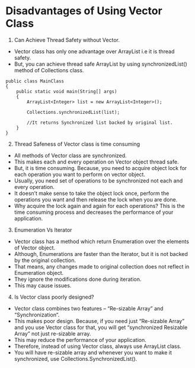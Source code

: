 # Disadvantages of Using Vector Class

1) Can Achieve Thread Safety without Vector.

- Vector class has only one advantage over ArrayList i.e it is thread safety. 
- But, you can achieve thread safe ArrayList by using synchronizedList() method of Collections class. 

```
public class MainClass
{
    public static void main(String[] args)
    {
        ArrayList<Integer> list = new ArrayList<Integer>();
 
        Collections.synchronizedList(list);
 
        //It returns Synchronized list backed by original list.
    }
}
```

2) Thread Safeness of Vector class is time consuming

- All methods of Vector class are synchronized. 
- This makes each and every operation on Vector object thread safe. 
- But, it is time consuming. Because, you need to acquire object lock for each operation you want to perform on vector object. 
- Usually, you need set of operations to be synchronized not each and every operation.  
- It doesn’t make sense to take the object lock once, perform the operations you want and then release the lock when you are done. 
- Why acquire the lock again and again for each operations? This is the time consuming process and decreases the performance of your application.

3) Enumeration Vs Iterator

- Vector class has a method which return Enumeration over the elements of Vector object. 
- Although, Enumerations are faster than the Iterator, but it is not backed by the original collection. 
- That means, any changes made to original collection does not reflect in Enumeration object. 
- They ignore the modifications done during iteration. 
- This may cause issues.

4) Is Vector class poorly designed?

- Vector class combines two features – “Re-sizable Array” and “Synchronization“. 
- This makes poor design. Because, if you need just “Re-sizable Array” and you use Vector class for that, you will get “synchronized Resizable Array” not just re-sizable array. 
- This may reduce the performance of your application. 
- Therefore, instead of using Vector class, always use ArrayList class. 
- You will have re-sizable array and whenever you want to make it synchronized, use Collections.SynchronizedList().